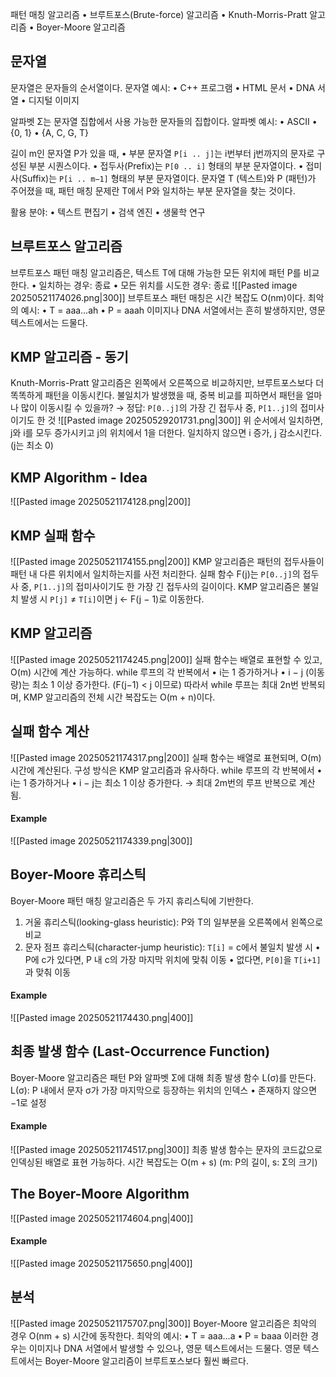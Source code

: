 패턴 매칭 알고리즘
	•	브루트포스(Brute-force) 알고리즘
	•	Knuth-Morris-Pratt 알고리즘
	•	Boyer-Moore 알고리즘
## 문자열 
문자열은 문자들의 순서열이다.
문자열 예시:
•	C++ 프로그램
•	HTML 문서
•	DNA 서열
•	디지털 이미지

알파벳 Σ는 문자열 집합에서 사용 가능한 문자들의 집합이다.
알파벳 예시:
•	ASCII
•	{0, 1}
•	{A, C, G, T}

길이 m인 문자열 P가 있을 때,
•	부분 문자열 `P[i .. j]`는 i번부터 j번까지의 문자로 구성된 부분 시퀀스이다.
•	접두사(Prefix)는 `P[0 .. i]` 형태의 부분 문자열이다.
•	접미사(Suffix)는 `P[i .. m−1]` 형태의 부분 문자열이다.
문자열 T (텍스트)와 P (패턴)가 주어졌을 때, 패턴 매칭 문제란 T에서 P와 일치하는 부분 문자열을 찾는 것이다.

활용 분야:
•	텍스트 편집기
•	검색 엔진
•	생물학 연구
## 브루트포스 알고리즘 
브루트포스 패턴 매칭 알고리즘은,
텍스트 T에 대해 가능한 모든 위치에 패턴 P를 비교한다.
•	일치하는 경우: 종료
•	모든 위치를 시도한 경우: 종료
![[Pasted image 20250521174026.png|300]]
브루트포스 패턴 매칭은 시간 복잡도 O(nm)이다.
최악의 예시:
•	T = aaa…ah
•	P = aaah
이미지나 DNA 서열에서는 흔히 발생하지만, 영문 텍스트에서는 드물다.
## KMP 알고리즘 - 동기
Knuth-Morris-Pratt 알고리즘은 왼쪽에서 오른쪽으로 비교하지만, 브루트포스보다 더 똑똑하게 패턴을 이동시킨다.
불일치가 발생했을 때, 중복 비교를 피하면서 패턴을 얼마나 많이 이동시킬 수 있을까?
→ 정답: `P[0..j]`의 가장 긴 접두사 중, `P[1..j]`의 접미사이기도 한 것
![[Pasted image 20250529201731.png|300]]
위 순서에서 
일치하면, j와 i를 모두 증가시키고 j의 위치에서 1을 더한다.
일치하지 않으면 i 증가, j 감소시킨다. (j는 최소 0)

## KMP Algorithm - Idea
![[Pasted image 20250521174128.png|200]]
## KMP 실패 함수
![[Pasted image 20250521174155.png|200]]
KMP 알고리즘은 패턴의 접두사들이 패턴 내 다른 위치에서 일치하는지를 사전 처리한다.
실패 함수 F(j)는 `P[0..j]`의 접두사 중, `P[1..j]`의 접미사이기도 한 가장 긴 접두사의 길이이다.
KMP 알고리즘은 불일치 발생 시 `P[j]` ≠ `T[i]`이면 j ← F(j − 1)로 이동한다.
## KMP 알고리즘
![[Pasted image 20250521174245.png|200]]
실패 함수는 배열로 표현할 수 있고, O(m) 시간에 계산 가능하다.
while 루프의 각 반복에서
•	i는 1 증가하거나
•	i − j (이동량)는 최소 1 이상 증가한다. (F(j−1) < j 이므로)
따라서 while 루프는 최대 2n번 반복되며, KMP 알고리즘의 전체 시간 복잡도는 O(m + n)이다.
## 실패 함수 계산
![[Pasted image 20250521174317.png|200]]
실패 함수는 배열로 표현되며, O(m) 시간에 계산된다.
구성 방식은 KMP 알고리즘과 유사하다.
while 루프의 각 반복에서
•	i는 1 증가하거나
•	i − j는 최소 1 이상 증가한다.
→ 최대 2m번의 루프 반복으로 계산됨.
#### Example
![[Pasted image 20250521174339.png|300]]
## Boyer-Moore 휴리스틱
Boyer-Moore 패턴 매칭 알고리즘은 두 가지 휴리스틱에 기반한다.
1.	거울 휴리스틱(looking-glass heuristic): P와 T의 일부분을 오른쪽에서 왼쪽으로 비교
2.	문자 점프 휴리스틱(character-jump heuristic): `T[i]` = c에서 불일치 발생 시
	•	P에 c가 있다면, P 내 c의 가장 마지막 위치에 맞춰 이동
	•	없다면, `P[0]`을 `T[i+1]`과 맞춰 이동
#### Example
![[Pasted image 20250521174430.png|400]]
## 최종 발생 함수 (Last-Occurrence Function)
Boyer-Moore 알고리즘은 패턴 P와 알파벳 Σ에 대해 최종 발생 함수 L(σ)를 만든다.
L(σ): P 내에서 문자 σ가 가장 마지막으로 등장하는 위치의 인덱스
	•	존재하지 않으면 −1로 설정
#### Example
![[Pasted image 20250521174517.png|300]]
최종 발생 함수는 문자의 코드값으로 인덱싱된 배열로 표현 가능하다.
시간 복잡도는 O(m + s) (m: P의 길이, s: Σ의 크기)
## The Boyer-Moore Algorithm
![[Pasted image 20250521174604.png|400]]
#### Example
![[Pasted image 20250521175650.png|400]]
## 분석
![[Pasted image 20250521175707.png|300]]
Boyer-Moore 알고리즘은 최악의 경우 O(nm + s) 시간에 동작한다.
최악의 예시:
	•	T = aaa…a
	•	P = baaa
이러한 경우는 이미지나 DNA 서열에서 발생할 수 있으나, 영문 텍스트에서는 드물다.
영문 텍스트에서는 Boyer-Moore 알고리즘이 브루트포스보다 훨씬 빠르다.